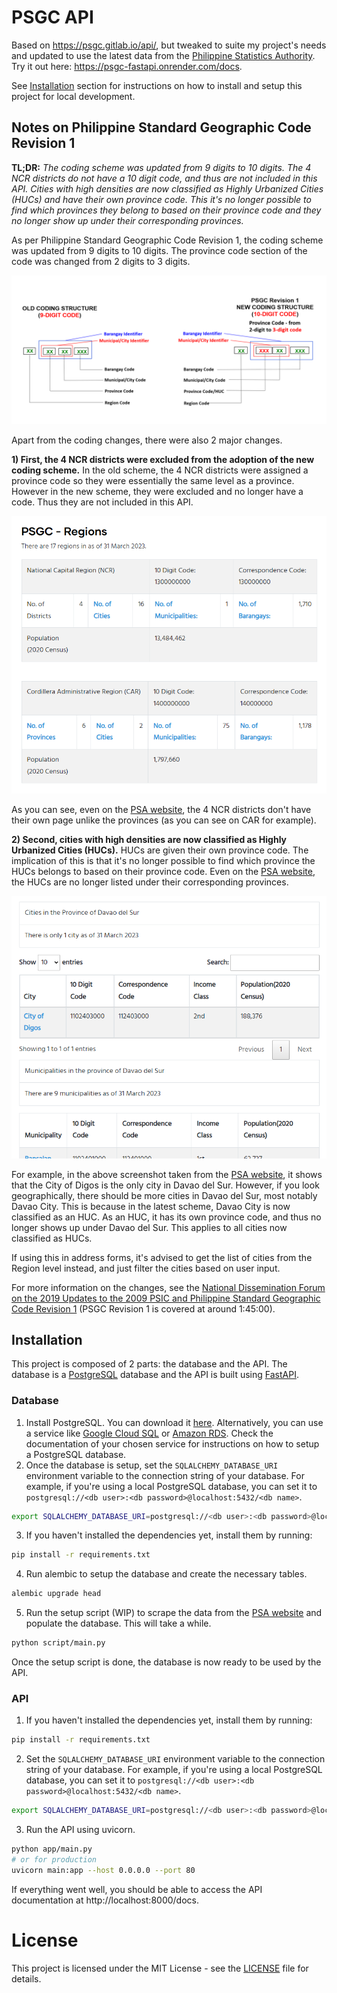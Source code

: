 # PSGC API

Based on https://psgc.gitlab.io/api/, but tweaked to suite my project's needs and updated to use the latest data from the [Philippine Statistics Authority](https://psa.gov.ph/). Try it out here: https://psgc-fastapi.onrender.com/docs.

See [Installation](#installation) section for instructions on how to install and setup this project for local development.

## Notes on Philippine Standard Geographic Code Revision 1

**TL;DR:** *The coding scheme was updated from 9 digits to 10 digits. The 4 NCR districts do not have a 10 digit code, and thus are not included in this API. Cities with high densities are now classified as Highly Urbanized Cities (HUCs) and have their own province code. This it's no longer possible to find which provinces they belong to based on their province code and they no longer show up under their corresponding provinces.*

As per Philippine Standard Geographic Code Revision 1, the coding scheme was updated from 9 digits to 10 digits. The province code section of the code was changed from 2 digits to 3 digits.

![New Coding Structure](./images/coding%20structure%20revision.png)

Apart from the coding changes, there were also 2 major changes.

**1) First, the 4 NCR districts were excluded from the adoption of the new coding scheme.** In the old scheme, the 4 NCR districts were assigned a province code so they were essentially the same level as a province. However in the new scheme, they were excluded and no longer have a code. Thus they are not included in this API.

![](./images/NCR%20districts.png)

As you can see, even on the [PSA website](https://psa.gov.ph/classification/psgc/regions), the 4 NCR districts don't have their own page unlike the provinces (as you can see on CAR for example).

**2) Second, cities with high densities are now classified as Highly Urbanized Cities (HUCs).** HUCs are given their own province code. The implication of this is that it's no longer possible to find which province the HUCs belongs to based on their province code. Even on the [PSA website](https://psa.gov.ph/classification/psgc/regions), the HUCs are no longer listed under their corresponding provinces.

![](./images/region%20XI%20cities.png)

For example, in the above screenshot taken from the [PSA website](https://psa.gov.ph/classification/psgc/citimuni/1102400000), it shows that the City of Digos is the only city in Davao del Sur. However, if you look geographically, there should be more cities in Davao del Sur, most notably Davao City. This is because in the latest scheme, Davao City is now classified as an HUC. As an HUC, it has its own province code, and thus no longer shows up under Davao del Sur. This applies to all cities now classified as HUCs.

If using this in address forms, it's advised to get the list of cities from the Region level instead, and just filter the cities based on user input.

For more information on the changes, see the [National Dissemination Forum on the 2019 Updates to the 2009 PSIC and Philippine Standard Geographic Code Revision 1](https://www.facebook.com/PSAgovph/videos/national-dissemination-forum-on-the-2019-updates-to-the-2009-psic-and-philippine/1738660179820236/) (PSGC Revision 1 is covered at around 1:45:00).


## Installation

This project is composed of 2 parts: the database and the API. The database is a [PostgreSQL](https://www.postgresql.org/) database and the API is built using [FastAPI](https://fastapi.tiangolo.com/).

### Database

1. Install PostgreSQL. You can download it [here](https://www.postgresql.org/download/). Alternatively, you can use a service like [Google Cloud SQL](https://cloud.google.com/sql) or [Amazon RDS](https://aws.amazon.com/rds/). Check the documentation of your chosen service for instructions on how to setup a PostgreSQL database.
2. Once the database is setup, set the `SQLALCHEMY_DATABASE_URI` environment variable to the connection string of your database. For example, if you're using a local PostgreSQL database, you can set it to `postgresql://<db user>:<db password>@localhost:5432/<db name>`.
```bash
export SQLALCHEMY_DATABASE_URI=postgresql://<db user>:<db password>@localhost:5432/<db name>
```
3. If you haven't installed the dependencies yet, install them by running:
```bash
pip install -r requirements.txt
```
4. Run alembic to setup the database and create the necessary tables.
```bash
alembic upgrade head
```
5. Run the setup script (WIP) to scrape the data from the [PSA website](https://psa.gov.ph/classification/psgc/) and populate the database. This will take a while.
```bash
python script/main.py
```

Once the setup script is done, the database is now ready to be used by the API.

### API

1. If you haven't installed the dependencies yet, install them by running:
```bash
pip install -r requirements.txt
```
2. Set the `SQLALCHEMY_DATABASE_URI` environment variable to the connection string of your database. For example, if you're using a local PostgreSQL database, you can set it to `postgresql://<db user>:<db password>@localhost:5432/<db name>`.
```bash
export SQLALCHEMY_DATABASE_URI=postgresql://<db user>:<db password>@localhost:5432/<db name>
```
3. Run the API using uvicorn.
```bash
python app/main.py
# or for production
uvicorn main:app --host 0.0.0.0 --port 80
```

If everything went well, you should be able to access the API documentation at http://localhost:8000/docs.

# License

This project is licensed under the MIT License - see the [LICENSE](LICENSE) file for details.